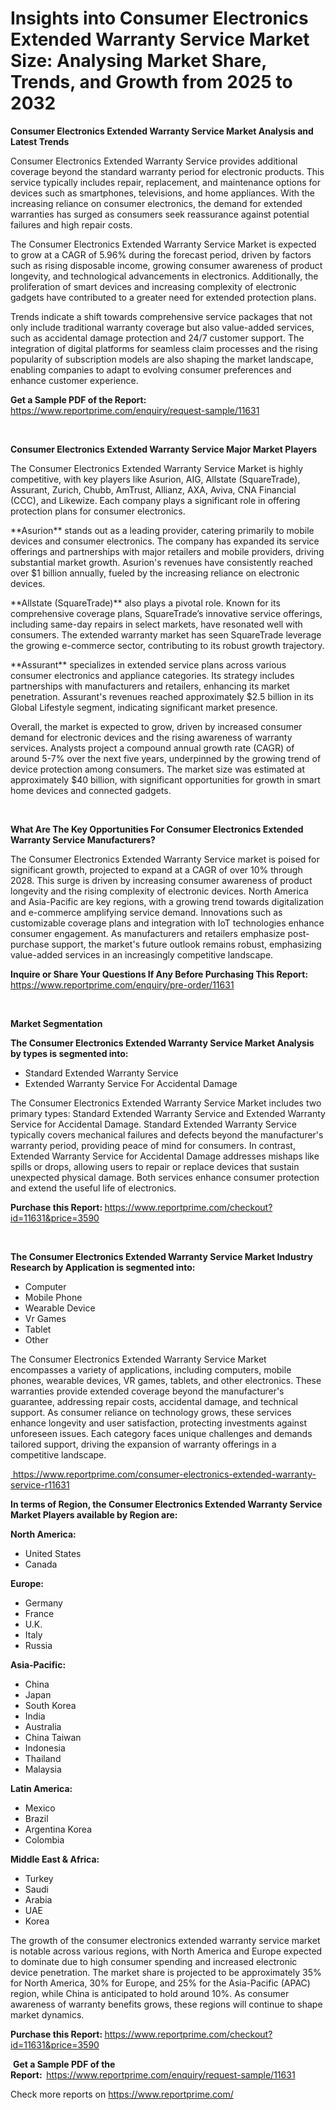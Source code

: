 <p><h1>Insights into Consumer Electronics Extended Warranty Service Market Size: Analysing Market Share, Trends, and Growth from 2025 to 2032</h1></p><p><strong>Consumer Electronics Extended Warranty Service Market Analysis and Latest Trends</strong></p>
<p><p>Consumer Electronics Extended Warranty Service provides additional coverage beyond the standard warranty period for electronic products. This service typically includes repair, replacement, and maintenance options for devices such as smartphones, televisions, and home appliances. With the increasing reliance on consumer electronics, the demand for extended warranties has surged as consumers seek reassurance against potential failures and high repair costs.</p><p>The Consumer Electronics Extended Warranty Service Market is expected to grow at a CAGR of 5.96% during the forecast period, driven by factors such as rising disposable income, growing consumer awareness of product longevity, and technological advancements in electronics. Additionally, the proliferation of smart devices and increasing complexity of electronic gadgets have contributed to a greater need for extended protection plans. </p><p>Trends indicate a shift towards comprehensive service packages that not only include traditional warranty coverage but also value-added services, such as accidental damage protection and 24/7 customer support. The integration of digital platforms for seamless claim processes and the rising popularity of subscription models are also shaping the market landscape, enabling companies to adapt to evolving consumer preferences and enhance customer experience.</p></p>
<p><strong>Get a Sample PDF of the Report:&nbsp;</strong> <a href="https://www.reportprime.com/enquiry/request-sample/11631?utm_campaign=2853&utm_medium=2&utm_source=Github&utm_content=ia&utm_term=21032025&utm_id=consumer-electronics-extended-warranty-service">https://www.reportprime.com/enquiry/request-sample/11631</a></p>
<p>&nbsp;</p>
<p><strong>Consumer Electronics Extended Warranty Service Major Market Players</strong></p>
<p><p>The Consumer Electronics Extended Warranty Service Market is highly competitive, with key players like Asurion, AIG, Allstate (SquareTrade), Assurant, Zurich, Chubb, AmTrust, Allianz, AXA, Aviva, CNA Financial (CCC), and Likewize. Each company plays a significant role in offering protection plans for consumer electronics.</p><p>**Asurion** stands out as a leading provider, catering primarily to mobile devices and consumer electronics. The company has expanded its service offerings and partnerships with major retailers and mobile providers, driving substantial market growth. Asurion's revenues have consistently reached over $1 billion annually, fueled by the increasing reliance on electronic devices.</p><p>**Allstate (SquareTrade)** also plays a pivotal role. Known for its comprehensive coverage plans, SquareTrade’s innovative service offerings, including same-day repairs in select markets, have resonated well with consumers. The extended warranty market has seen SquareTrade leverage the growing e-commerce sector, contributing to its robust growth trajectory.</p><p>**Assurant** specializes in extended service plans across various consumer electronics and appliance categories. Its strategy includes partnerships with manufacturers and retailers, enhancing its market penetration. Assurant's revenues reached approximately $2.5 billion in its Global Lifestyle segment, indicating significant market presence.</p><p>Overall, the market is expected to grow, driven by increased consumer demand for electronic devices and the rising awareness of warranty services. Analysts project a compound annual growth rate (CAGR) of around 5-7% over the next five years, underpinned by the growing trend of device protection among consumers. The market size was estimated at approximately $40 billion, with significant opportunities for growth in smart home devices and connected gadgets.</p></p>
<p>&nbsp;</p>
<p><strong>What Are The Key Opportunities For Consumer Electronics Extended Warranty Service Manufacturers?</strong></p>
<p><p>The Consumer Electronics Extended Warranty Service market is poised for significant growth, projected to expand at a CAGR of over 10% through 2028. This surge is driven by increasing consumer awareness of product longevity and the rising complexity of electronic devices. North America and Asia-Pacific are key regions, with a growing trend towards digitalization and e-commerce amplifying service demand. Innovations such as customizable coverage plans and integration with IoT technologies enhance consumer engagement. As manufacturers and retailers emphasize post-purchase support, the market's future outlook remains robust, emphasizing value-added services in an increasingly competitive landscape.</p></p>
<p><strong>Inquire or Share Your Questions If Any Before Purchasing This Report:</strong> <a href="https://www.reportprime.com/enquiry/pre-order/11631?utm_campaign=2853&utm_medium=2&utm_source=Github&utm_content=ia&utm_term=21032025&utm_id=consumer-electronics-extended-warranty-service">https://www.reportprime.com/enquiry/pre-order/11631</a></p>
<p>&nbsp;</p>
<p><strong>Market Segmentation</strong></p>
<p><strong>The Consumer Electronics Extended Warranty Service Market Analysis by types is segmented into:</strong></p>
<p><ul><li>Standard Extended Warranty Service</li><li>Extended Warranty Service For Accidental Damage</li></ul></p>
<p><p>The Consumer Electronics Extended Warranty Service Market includes two primary types: Standard Extended Warranty Service and Extended Warranty Service for Accidental Damage. Standard Extended Warranty Service typically covers mechanical failures and defects beyond the manufacturer's warranty period, providing peace of mind for consumers. In contrast, Extended Warranty Service for Accidental Damage addresses mishaps like spills or drops, allowing users to repair or replace devices that sustain unexpected physical damage. Both services enhance consumer protection and extend the useful life of electronics.</p></p>
<p><strong>Purchase this Report:&nbsp;</strong><a href="https://www.reportprime.com/checkout?id=11631&price=3590&utm_campaign=2853&utm_medium=2&utm_source=Github&utm_content=ia&utm_term=21032025&utm_id=consumer-electronics-extended-warranty-service">https://www.reportprime.com/checkout?id=11631&price=3590</a></p>
<p>&nbsp;</p>
<p><strong>The Consumer Electronics Extended Warranty Service Market Industry Research by Application is segmented into:</strong></p>
<p><ul><li>Computer</li><li>Mobile Phone</li><li>Wearable Device</li><li>Vr Games</li><li>Tablet</li><li>Other</li></ul></p>
<p><p>The Consumer Electronics Extended Warranty Service Market encompasses a variety of applications, including computers, mobile phones, wearable devices, VR games, tablets, and other electronics. These warranties provide extended coverage beyond the manufacturer's guarantee, addressing repair costs, accidental damage, and technical support. As consumer reliance on technology grows, these services enhance longevity and user satisfaction, protecting investments against unforeseen issues. Each category faces unique challenges and demands tailored support, driving the expansion of warranty offerings in a competitive landscape.</p></p>
<p><a href="https://www.reportprime.com/consumer-electronics-extended-warranty-service-r11631?utm_campaign=2853&utm_medium=2&utm_source=Github&utm_content=ia&utm_term=21032025&utm_id=consumer-electronics-extended-warranty-service">&nbsp;https://www.reportprime.com/consumer-electronics-extended-warranty-service-r11631</a></p>
<p><strong>In terms of Region, the Consumer Electronics Extended Warranty Service Market Players available by Region are:</strong></p>
<p>
    <p> <strong> North America: </strong>
        <ul>
            <li>United States</li>
            <li>Canada</li>
        </ul>
        </p> 
    <p> <strong> Europe: </strong>
        <ul>
            <li>Germany</li>
            <li>France</li>
            <li>U.K.</li>
            <li>Italy</li>
            <li>Russia</li>
        </ul>
        </p> 
    <p> <strong> Asia-Pacific: </strong>
        <ul>
            <li>China</li>
            <li>Japan</li>
            <li>South Korea</li>
            <li>India</li>
            <li>Australia</li>
            <li>China Taiwan</li>
            <li>Indonesia</li>
            <li>Thailand</li>
            <li>Malaysia</li>
        </ul>
        </p> 
    <p> <strong> Latin America: </strong>
        <ul>
            <li>Mexico</li>
            <li>Brazil</li>
            <li>Argentina Korea</li>
            <li>Colombia</li>
        </ul>
        </p> 
    <p> <strong> Middle East & Africa: </strong>
        <ul>
            <li>Turkey</li>
            <li>Saudi</li>
            <li>Arabia</li>
            <li>UAE</li>
            <li>Korea</li>
        </ul>
    </p>
    </p>
<p><p>The growth of the consumer electronics extended warranty service market is notable across various regions, with North America and Europe expected to dominate due to high consumer spending and increased electronic device penetration. The market share is projected to be approximately 35% for North America, 30% for Europe, and 25% for the Asia-Pacific (APAC) region, while China is anticipated to hold around 10%. As consumer awareness of warranty benefits grows, these regions will continue to shape market dynamics.</p></p>
<p><strong>Purchase this Report: </strong><a href="https://www.reportprime.com/checkout?id=11631&price=3590&utm_campaign=2853&utm_medium=2&utm_source=Github&utm_content=ia&utm_term=21032025&utm_id=consumer-electronics-extended-warranty-service">https://www.reportprime.com/checkout?id=11631&price=3590</a></p>
<p>&nbsp;<strong>Get a Sample PDF of the Report:&nbsp;&nbsp;</strong><a href="https://www.reportprime.com/enquiry/request-sample/11631?utm_campaign=2853&utm_medium=2&utm_source=Github&utm_content=ia&utm_term=21032025&utm_id=consumer-electronics-extended-warranty-service">https://www.reportprime.com/enquiry/request-sample/11631</a></p>
<p><strong></strong></p>
<p>Check more reports on <a href="https://www.reportprime.com/?utm_campaign=2853&utm_medium=2&utm_source=Github&utm_content=ia&utm_term=21032025&utm_id=consumer-electronics-extended-warranty-service">https://www.reportprime.com/</a></p>
